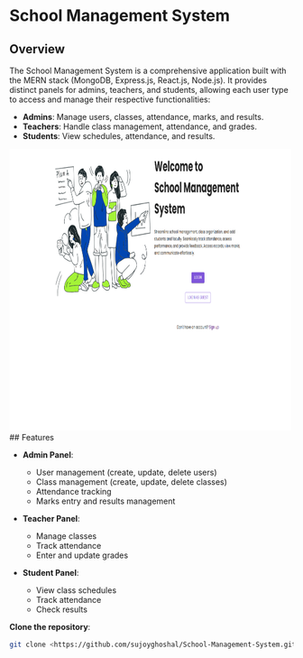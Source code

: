 # School Management System

## Overview

The School Management System is a comprehensive application built with the MERN stack (MongoDB, Express.js, React.js, Node.js). It provides distinct panels for admins, teachers, and students, allowing each user type to access and manage their respective functionalities:

- **Admins**: Manage users, classes, attendance, marks, and results.
- **Teachers**: Handle class management, attendance, and grades.
- **Students**: View schedules, attendance, and results.

<img src="./project.png" alt="Alt text" width="500" height="500">
## Features

- **Admin Panel**:
  - User management (create, update, delete users)
  - Class management (create, update, delete classes)
  - Attendance tracking
  - Marks entry and results management

- **Teacher Panel**:
  - Manage classes
  - Track attendance
  - Enter and update grades

- **Student Panel**:
  - View class schedules
  - Track attendance
  - Check results

 **Clone the repository**:
   ```bash
   git clone <https://github.com/sujoyghoshal/School-Management-System.git>


